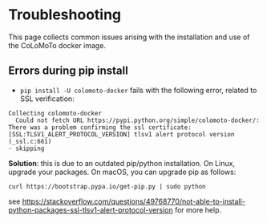 # Troubleshooting

This page collects common issues arising with the installation and use of the CoLoMoTo docker image.

## Errors during pip install

* `pip install -U colomoto-docker` fails with the following error, related to SSL verification:
```
Collecting colomoto-docker
  Could not fetch URL https://pypi.python.org/simple/colomoto-docker/:
There was a problem confirming the ssl certificate: [SSL:TLSV1_ALERT_PROTOCOL_VERSION] tlsv1 alert protocol version (_ssl.c:661)
- skipping
```
**Solution**: this is due to an outdated pip/python installation. On Linux, upgrade your packages. On macOS, you can upgrade pip as follows:
```
curl https://bootstrap.pypa.io/get-pip.py | sudo python
```
see https://stackoverflow.com/questions/49768770/not-able-to-install-python-packages-ssl-tlsv1-alert-protocol-version for more help.

